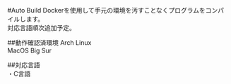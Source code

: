 #Auto Build
Dockerを使用して手元の環境を汚すことなくプログラムをコンパイルします。  
対応言語順次追加予定。  

##動作確認済環境
Arch Linux  
MacOS Big Sur  

##対応言語  
・C言語